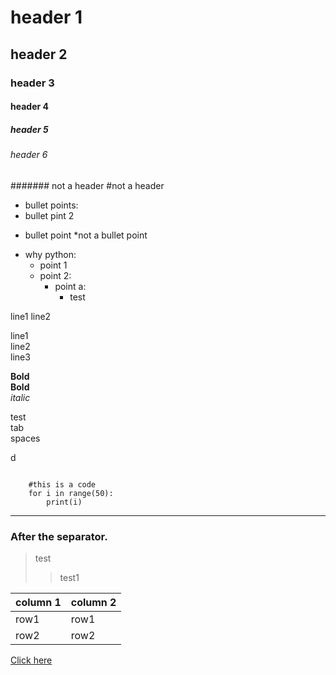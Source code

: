 # header 1
## header 2
### header 3
#### header 4
##### header 5
###### header 6
####### not a header
#not a header

* bullet points:
* bullet pint 2
- bullet point
*not a bullet point

* why python:
    - point 1
    - point 2:
        * point a:
            * test

line1
line2

line1\
line2<br>
line3

**Bold** \
__Bold__ \
*italic* 


test \
   tab \
  spaces





d
```

    #this is a code
    for i in range(50):
        print(i)

```

-----------

### After the separator.
    



  
> test
>> test1



| column 1 | column 2 |
| -------- | -------- |
| row1     | row1     |
| row2     | row2     |


[Click here](https://google.com)





 